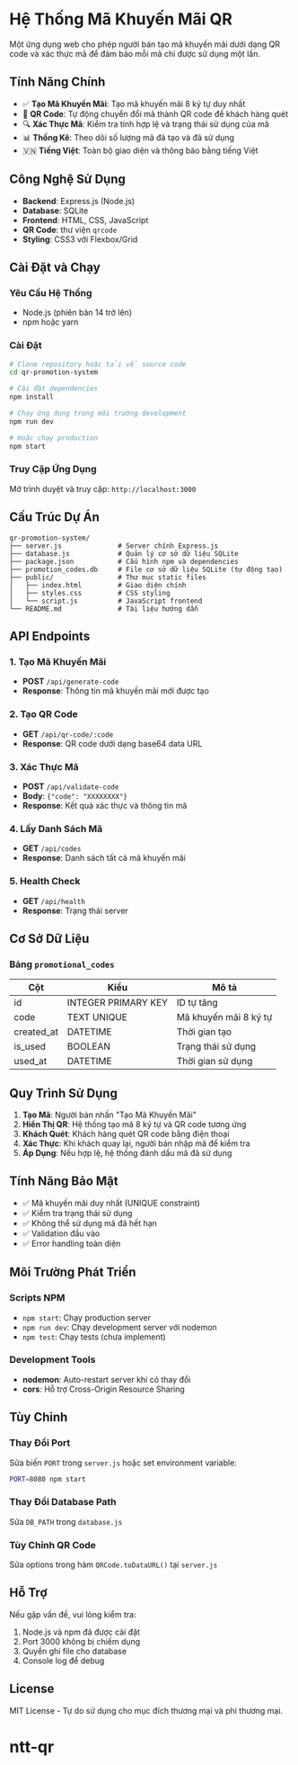 # Hệ Thống Mã Khuyến Mãi QR

Một ứng dụng web cho phép người bán tạo mã khuyến mãi dưới dạng QR code và xác thực mã để đảm bảo mỗi mã chỉ được sử dụng một lần.

## Tính Năng Chính

- ✅ **Tạo Mã Khuyến Mãi**: Tạo mã khuyến mãi 8 ký tự duy nhất
- 📱 **QR Code**: Tự động chuyển đổi mã thành QR code để khách hàng quét
- 🔍 **Xác Thực Mã**: Kiểm tra tính hợp lệ và trạng thái sử dụng của mã
- 📊 **Thống Kê**: Theo dõi số lượng mã đã tạo và đã sử dụng
- 🇻🇳 **Tiếng Việt**: Toàn bộ giao diện và thông báo bằng tiếng Việt

## Công Nghệ Sử Dụng

- **Backend**: Express.js (Node.js)
- **Database**: SQLite
- **Frontend**: HTML, CSS, JavaScript
- **QR Code**: thư viện `qrcode`
- **Styling**: CSS3 với Flexbox/Grid

## Cài Đặt và Chạy

### Yêu Cầu Hệ Thống
- Node.js (phiên bản 14 trở lên)
- npm hoặc yarn

### Cài Đặt
```bash
# Clone repository hoặc tải về source code
cd qr-promotion-system

# Cài đặt dependencies
npm install

# Chạy ứng dụng trong môi trường development
npm run dev

# Hoặc chạy production
npm start
```

### Truy Cập Ứng Dụng
Mở trình duyệt và truy cập: `http://localhost:3000`

## Cấu Trúc Dự Án

```
qr-promotion-system/
├── server.js              # Server chính Express.js
├── database.js            # Quản lý cơ sở dữ liệu SQLite
├── package.json           # Cấu hình npm và dependencies
├── promotion_codes.db     # File cơ sở dữ liệu SQLite (tự động tạo)
├── public/                # Thư mục static files
│   ├── index.html         # Giao diện chính
│   ├── styles.css         # CSS styling
│   └── script.js          # JavaScript frontend
└── README.md              # Tài liệu hướng dẫn
```

## API Endpoints

### 1. Tạo Mã Khuyến Mãi
- **POST** `/api/generate-code`
- **Response**: Thông tin mã khuyến mãi mới được tạo

### 2. Tạo QR Code
- **GET** `/api/qr-code/:code`
- **Response**: QR code dưới dạng base64 data URL

### 3. Xác Thực Mã
- **POST** `/api/validate-code`
- **Body**: `{"code": "XXXXXXXX"}`
- **Response**: Kết quả xác thực và thông tin mã

### 4. Lấy Danh Sách Mã
- **GET** `/api/codes`
- **Response**: Danh sách tất cả mã khuyến mãi

### 5. Health Check
- **GET** `/api/health`
- **Response**: Trạng thái server

## Cơ Sở Dữ Liệu

### Bảng `promotional_codes`
| Cột | Kiểu | Mô tả |
|-----|------|-------|
| id | INTEGER PRIMARY KEY | ID tự tăng |
| code | TEXT UNIQUE | Mã khuyến mãi 8 ký tự |
| created_at | DATETIME | Thời gian tạo |
| is_used | BOOLEAN | Trạng thái sử dụng |
| used_at | DATETIME | Thời gian sử dụng |

## Quy Trình Sử Dụng

1. **Tạo Mã**: Người bán nhấn "Tạo Mã Khuyến Mãi"
2. **Hiển Thị QR**: Hệ thống tạo mã 8 ký tự và QR code tương ứng
3. **Khách Quét**: Khách hàng quét QR code bằng điện thoại
4. **Xác Thực**: Khi khách quay lại, người bán nhập mã để kiểm tra
5. **Áp Dụng**: Nếu hợp lệ, hệ thống đánh dấu mã đã sử dụng

## Tính Năng Bảo Mật

- ✅ Mã khuyến mãi duy nhất (UNIQUE constraint)
- ✅ Kiểm tra trạng thái sử dụng
- ✅ Không thể sử dụng mã đã hết hạn
- ✅ Validation đầu vào
- ✅ Error handling toàn diện

## Môi Trường Phát Triển

### Scripts NPM
- `npm start`: Chạy production server
- `npm run dev`: Chạy development server với nodemon
- `npm test`: Chạy tests (chưa implement)

### Development Tools
- **nodemon**: Auto-restart server khi có thay đổi
- **cors**: Hỗ trợ Cross-Origin Resource Sharing

## Tùy Chỉnh

### Thay Đổi Port
Sửa biến `PORT` trong `server.js` hoặc set environment variable:
```bash
PORT=8080 npm start
```

### Thay Đổi Database Path
Sửa `DB_PATH` trong `database.js`

### Tùy Chỉnh QR Code
Sửa options trong hàm `QRCode.toDataURL()` tại `server.js`

## Hỗ Trợ

Nếu gặp vấn đề, vui lòng kiểm tra:
1. Node.js và npm đã được cài đặt
2. Port 3000 không bị chiếm dụng
3. Quyền ghi file cho database
4. Console log để debug

## License

MIT License - Tự do sử dụng cho mục đích thương mại và phi thương mại.
# ntt-qr
